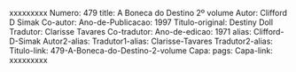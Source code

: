 xxxxxxxxx
Numero: 479
title: A Boneca do Destino 2º volume
Autor: Clifford D Simak
Co-autor: 
Ano-de-Publicacao: 1997
Titulo-original: Destiny Doll
Tradutor: Clarisse Tavares
Co-tradutor: 
Ano-de-edicao: 1971
alias: Clifford-D-Simak
Autor2-alias: 
Tradutor1-alias: Clarisse-Tavares
Tradutor2-alias: 
Titulo-link: 479-A-Boneca-do-Destino-2-volume
Capa: 
pags: 
Capa-link: 
xxxxxxxxx